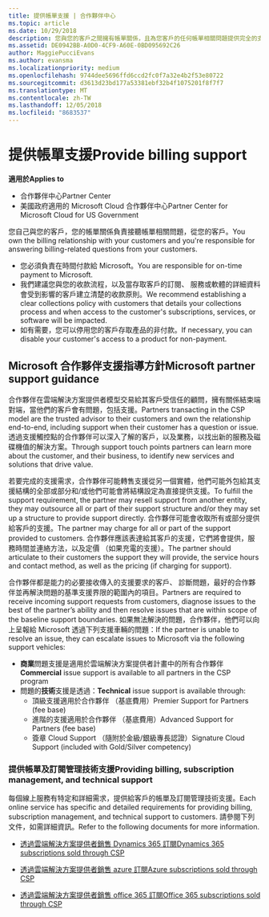 ```yaml
---
title: 提供帳單支援 | 合作夥伴中心
ms.topic: article
ms.date: 10/29/2018
description: 您與您的客戶之間擁有帳單關係，且為您客戶的任何帳單相關問題提供完全的支援。
ms.assetid: DE0942BB-A0D0-4CF9-A60E-0BD095692C26
author: MaggiePucciEvans
ms.author: evansma
ms.localizationpriority: medium
ms.openlocfilehash: 9744dee5696ffd6ccd2fc0f7a32e4b2f53e80722
ms.sourcegitcommit: d3613d23bd177a53381ebf32b4f1075201f8f7f7
ms.translationtype: MT
ms.contentlocale: zh-TW
ms.lasthandoff: 12/05/2018
ms.locfileid: "8683537"
---
```

# <a name="provide-billing-support"></a><span data-ttu-id="bd64a-103">提供帳單支援</span><span class="sxs-lookup"><span data-stu-id="bd64a-103">Provide billing support</span></span>

**<span data-ttu-id="bd64a-104">適用於</span><span class="sxs-lookup"><span data-stu-id="bd64a-104">Applies to</span></span>**

-  <span data-ttu-id="bd64a-105">合作夥伴中心</span><span class="sxs-lookup"><span data-stu-id="bd64a-105">Partner Center</span></span>
-  <span data-ttu-id="bd64a-106">美國政府適用的 Microsoft Cloud 合作夥伴中心</span><span class="sxs-lookup"><span data-stu-id="bd64a-106">Partner Center for Microsoft Cloud for US Government</span></span>


<span data-ttu-id="bd64a-107">您自己與您的客戶，您的帳單關係負責接聽帳單相關問題，從您的客戶。</span><span class="sxs-lookup"><span data-stu-id="bd64a-107">You own the billing relationship with your customers and you're responsible for answering billing-related questions from your customers.</span></span>

-   <span data-ttu-id="bd64a-108">您必須負責在時間付款給 Microsoft。</span><span class="sxs-lookup"><span data-stu-id="bd64a-108">You are responsible for on-time payment to Microsoft.</span></span>
-   <span data-ttu-id="bd64a-109">我們建議您與您的收款流程，以及當存取客戶的訂閱、 服務或軟體的詳細資料會受到影響的客戶建立清楚的收款原則。</span><span class="sxs-lookup"><span data-stu-id="bd64a-109">We recommend establishing a clear collections policy with customers that details your collections process and when access to the customer's subscriptions, services, or software will be impacted.</span></span>
-   <span data-ttu-id="bd64a-110">如有需要，您可以停用您的客戶存取產品的非付款。</span><span class="sxs-lookup"><span data-stu-id="bd64a-110">If necessary, you can disable your customer's access to a product for non-payment.</span></span>

## <a name="microsoft-partner-support-guidance"></a><span data-ttu-id="bd64a-111">Microsoft 合作夥伴支援指導方針</span><span class="sxs-lookup"><span data-stu-id="bd64a-111">Microsoft partner support guidance</span></span>

<span data-ttu-id="bd64a-112">合作夥伴在雲端解決方案提供者模型交易給其客戶受信任的顧問，擁有關係結束端對端，當他們的客戶會有問題，包括支援。</span><span class="sxs-lookup"><span data-stu-id="bd64a-112">Partners transacting in the CSP model are the trusted advisor to their customers and own the relationship end-to-end, including support when their customer has a question or issue.</span></span> <span data-ttu-id="bd64a-113">透過支援觸控點的合作夥伴可以深入了解的客戶，以及業務，以找出新的服務及磁碟機值的解決方案。</span><span class="sxs-lookup"><span data-stu-id="bd64a-113">Through support touch points partners can learn more about the customer, and their business, to identify new services and solutions that drive value.</span></span>

<span data-ttu-id="bd64a-114">若要完成的支援需求，合作夥伴可能轉售支援從另一個實體，他們可能外包給其支援結構的全部或部分和/或他們可能會將結構設定為直接提供支援。</span><span class="sxs-lookup"><span data-stu-id="bd64a-114">To fulfill the support requirement, the partner may resell support from another entity, they may outsource all or part of their support structure and/or they may set up a structure to provide support directly.</span></span>  <span data-ttu-id="bd64a-115">合作夥伴可能會收取所有或部分提供給客戶的支援。</span><span class="sxs-lookup"><span data-stu-id="bd64a-115">The partner may charge for all or part of the support provided to customers.</span></span> <span data-ttu-id="bd64a-116">合作夥伴應該表達給其客戶的支援，它們將會提供，服務時間並連絡方法，以及定價 （如果充電的支援）。</span><span class="sxs-lookup"><span data-stu-id="bd64a-116">The partner should articulate to their customers the support they will provide, the service hours and contact method, as well as the pricing (if charging for support).</span></span> 

<span data-ttu-id="bd64a-117">合作夥伴都是能力的必要接收傳入的支援要求的客戶、 診斷問題，最好的合作夥伴並再解決問題的基準支援界限的範圍內的項目。</span><span class="sxs-lookup"><span data-stu-id="bd64a-117">Partners are required to receive incoming support requests from customers, diagnose issues to the best of the partner’s ability and then resolve issues that are within scope of the baseline support boundaries.</span></span> <span data-ttu-id="bd64a-118">如果無法解決的問題，合作夥伴，他們可以向上呈報給 Microsoft 透過下列支援車輛的問題：</span><span class="sxs-lookup"><span data-stu-id="bd64a-118">If the partner is unable to resolve an issue, they can escalate issues to Microsoft via the following support vehicles:</span></span>

- <span data-ttu-id="bd64a-119">**商業**問題支援是適用於雲端解決方案提供者計畫中的所有合作夥伴</span><span class="sxs-lookup"><span data-stu-id="bd64a-119">**Commercial** issue support is available to all partners in the CSP program</span></span>
-   <span data-ttu-id="bd64a-120">問題的**技術**支援是透過：</span><span class="sxs-lookup"><span data-stu-id="bd64a-120">**Technical** issue support is available through:</span></span>
    -   <span data-ttu-id="bd64a-121">頂級支援適用於合作夥伴 （基底費用）</span><span class="sxs-lookup"><span data-stu-id="bd64a-121">Premier Support for Partners (fee base)</span></span>
    -   <span data-ttu-id="bd64a-122">進階的支援適用於合作夥伴 （基底費用）</span><span class="sxs-lookup"><span data-stu-id="bd64a-122">Advanced Support for Partners (fee base)</span></span>
    -   <span data-ttu-id="bd64a-123">簽章 Cloud Support （隨附於金級/銀級專長認證）</span><span class="sxs-lookup"><span data-stu-id="bd64a-123">Signature Cloud Support (included with Gold/Silver competency)</span></span>

### <a name="providing-billing-subscription-management-and-technical-support"></a><span data-ttu-id="bd64a-124">提供帳單及訂閱管理技術支援</span><span class="sxs-lookup"><span data-stu-id="bd64a-124">Providing billing, subscription management, and technical support</span></span> 

<span data-ttu-id="bd64a-125">每個線上服務有特定和詳細需求，提供給客戶的帳單及訂閱管理技術支援。</span><span class="sxs-lookup"><span data-stu-id="bd64a-125">Each online service has specific and detailed requirements for providing billing, subscription management, and technical support to customers.</span></span> <span data-ttu-id="bd64a-126">請參閱下列文件，如需詳細資訊。</span><span class="sxs-lookup"><span data-stu-id="bd64a-126">Refer to the following documents for more information.</span></span>

-   [<span data-ttu-id="bd64a-127">透過雲端解決方案提供者銷售 Dynamics 365 訂閱</span><span class="sxs-lookup"><span data-stu-id="bd64a-127">Dynamics 365 subscriptions sold through CSP</span></span>](https://www.microsoftpartnercommunity.com/t5/CSP/Microsoft-Partner-Support-Guidance/m-p/5262#M30)

-   [<span data-ttu-id="bd64a-128">透過雲端解決方案提供者銷售 azure 訂閱</span><span class="sxs-lookup"><span data-stu-id="bd64a-128">Azure subscriptions sold through CSP</span></span>](https://www.microsoftpartnercommunity.com/t5/CSP/Microsoft-Partner-Support-Guidance/m-p/5263#M31)

-   [<span data-ttu-id="bd64a-129">透過雲端解決方案提供者銷售 office 365 訂閱</span><span class="sxs-lookup"><span data-stu-id="bd64a-129">Office 365 subscriptions sold through CSP</span></span>](https://www.microsoftpartnercommunity.com/t5/CSP/Microsoft-Partner-Support-Guidance/m-p/5264#M32)
 

